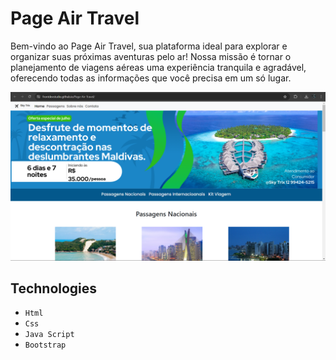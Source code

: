 # Page Air Travel

Bem-vindo ao Page Air Travel, sua plataforma ideal para explorar e organizar suas próximas aventuras pelo ar! Nossa missão é tornar o planejamento de viagens aéreas uma experiência tranquila e agradável, oferecendo todas as informações que você precisa em um só lugar.

![home-layout](./src/images/page.png)

## Technologies

- `Html`
- `Css`
- `Java Script`
- `Bootstrap`
